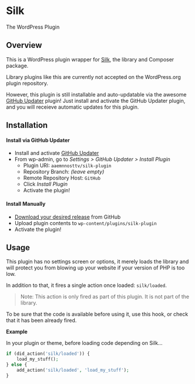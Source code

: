 # Silk

The WordPress Plugin

## Overview

This is a WordPress plugin wrapper for [Silk](https://packagist.org/packages/silk/silk), the library and Composer package.

Library plugins like this are currently not accepted on the WordPress.org plugin repository.

However, this plugin is still installable and auto-updatable via the awesome [GitHub Updater](https://github.com/afragen/github-updater) plugin!
Just install and activate the GitHub Updater plugin, and you will receieve automatic updates for this plugin.

## Installation


#### Install via GitHub Updater

- Install and activate [GitHub Updater](https://github.com/afragen/github-updater)
- From wp-admin, go to _Settings > GitHub Updater > Install Plugin_
  - Plugin URI: `aaemnnosttv/silk-plugin`
  - Repository Branch:  _(leave empty)_
  - Remote Repository Host: `GitHub`
  - Click _Install Plugin_
  - Activate the plugin!

#### Install Manually

- [Download your desired release](https://github.com/aaemnnosttv/silk-plugin/releases) from GitHub
- Upload plugin contents to `wp-content/plugins/silk-plugin`
- Activate the plugin!

## Usage

This plugin has no settings screen or options, it merely loads the library and will protect you from blowing up your website if your version of PHP is too low.

In addition to that, it fires a single action once loaded: `silk/loaded`.

> Note: This action is only fired as part of this plugin.  It is not part of the library.

To be sure that the code is available before using it, use this hook, or check that it has been already fired.

**Example**

In your plugin or theme, before loading code depending on Silk...

```php
if (did_action('silk/loaded')) {
    load_my_stuff();
} else {
    add_action('silk/loaded', 'load_my_stuff');
}
```